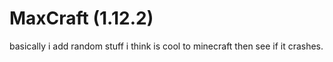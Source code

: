 # MaxCraft (1.12.2)
basically i add random stuff i think is cool to minecraft then see if it crashes.
